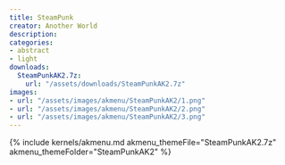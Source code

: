 ```yaml
---
title: SteamPunk
creator: Another World
description: 
categories:
- abstract
- light
downloads:
  SteamPunkAK2.7z:
    url: "/assets/downloads/SteamPunkAK2.7z"
images:
- url: "/assets/images/akmenu/SteamPunkAK2/1.png"
- url: "/assets/images/akmenu/SteamPunkAK2/2.png"
- url: "/assets/images/akmenu/SteamPunkAK2/3.png"
---
```


{% include kernels/akmenu.md akmenu_themeFile="SteamPunkAK2.7z" akmenu_themeFolder="SteamPunkAK2" %}
